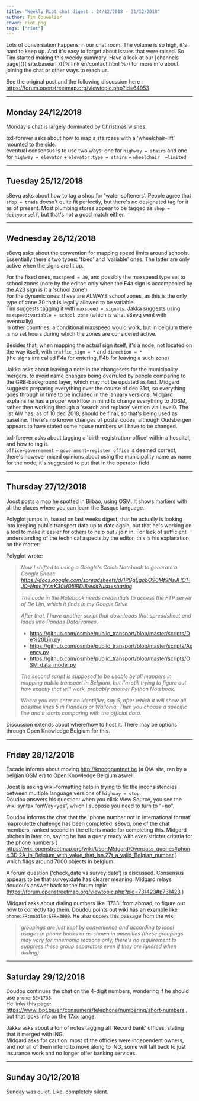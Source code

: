 ```yaml
---
title: "Weekly Riot chat digest : 24/12/2018 - 31/12/2018"
author: Tim Couwelier
cover: riot.png
tags: ["riot"]
---
```


Lots of conversation happens in our chat room. The volume is so high, it's hard to keep up. And it's easy to forget about issues that were raised. So Tim started making this weekly summary. Have a look at our [channels page]({{ site.baseurl }}{% link en/contact.html %}) for more info about joining the chat or other ways to reach us.

See the original post and the following discussion here : <https://forum.openstreetmap.org/viewtopic.php?id=64953>

---

## Monday 24/12/2018

Monday's chat is largely dominated by Christmas wishes.

bxl-forever asks about how to map a staircase with a 'wheelchair-lift' mounted to the side.  
eventual consensus is to use two ways: one for `highway = stairs` and one for `highway = elevator` + `elevator:type = stairs` + `wheelchair  =limited`

---

## Tuesday 25/12/2018

s8evq asks about how to tag a shop for 'water softeners'. People agree that `shop = trade` doesn't quite fit perfectly, but there's no designated tag for it as of present. Most plumbing stores appear to be tagged as `shop = doityourself`, but that's not a good match either.

---

## Wednesday 26/12/2018

s8evq asks about the convention for mapping  speed limits around schools.  
Essentially there's two types: 'fixed' and 'variable' ones. The latter are only active when the signs are lit up.

For the fixed ones, `maxspeed = 30`, and possibly the maxspeed type set to school zones (note by the editor: only when the F4a sign is accompanied by the A23 sign is it a 'school zone')  
For the dynamic ones: these are ALWAYS school zones, as this is the only type of zone 30 that is legally allowed to be variable.  
Tim suggests tagging it with `maxspeed = signals`. Jakka suggests using `maxspeed:variable = school zone` (which is what s8evq went with eventually)  
In other countries, a conditional maxspeed would work, but in belgium there is no set hours during which the zones are considered active.

Besides that, when mapping the actual sign itself, it's a node, not located on the way itself, with `traffic_sign = *` and `direction = *`  
(the signs are called F4a for entering, F4b for leaving a such zone)

Jakka asks about leaving a note in the changesets for the municipality mergers, to avoid name changes being overruled by people comparing to the GRB-background layer, which may not be updated as fast. Midgard suggests preparing everything over the course of dec 31st, so everything goes through in time to be included in the january versions. Midgard explains he has a proper workflow in mind to change everything to JOSM, rather then working through a 'search and replace' version via Level0. The list AIV has, as of 10 dec 2018, should be final, so that's being used as baseline. There's no known changes of postal codes, although Oudsbergen appears to have stated some house numbers will have to be changed.

bxl-forever asks about tagging a 'birth-registration-office' within a hospital, and how to tag it.  
`office=governement` + `government=register_office` is deemed correct, there's however mixed opinions about using the municipality name as name for the node, it's suggested to put that in the operator field.

---

## Thursday 27/12/2018

Joost posts a map he spotted in Bilbao, using OSM. It shows markers with all the places where you can learn the Basque language.

Polyglot jumps in, based on last weeks digest, that he actually is looking into keeping public transport data up to date again, but that he's working on a tool to make it easier for others to help out / join in. For lack of sufficient understanding of the technical aspects by the editor, this is his explanation on the matter:

Polyglot wrote:

> *Now I shifted to using a Google's Colab Notebook to generate a Google Sheet: <https://docs.google.com/spreadsheets/d/1PGgEqobO90Mf9NsJHO1-JD-Npte1fYztK30HO5lRDI8/edit?usp=sharing>*
>
> *The code in the Notebook needs credentials to access the FTP server of De Lijn, which it finds in my Google Drive*
>
> *After that, I have another script that downloads that spreadsheet and loads into Pandas DataFrames.*
>
> - <https://github.com/osmbe/public_transport/blob/master/scripts/De%20Lijn.py>
> - <https://github.com/osmbe/public_transport/blob/master/scripts/Agency.py>
> - <https://github.com/osmbe/public_transport/blob/master/scripts/OSM_data_model.py>
>
> *The second script is supposed to be usable by all mappers in mapping public transport in Belgium, but I'm still trying to figure out how exactly that will work, probably another Python Notebook.*
>
> *Where you can enter an identiifier, say 5, after which it will show all possible lines 5 in Flanders or Wallonia. Then you choose a specific line and it starts comparing with the official data.*

Discussion extends about where/how to host it. There may be options through Open Knowledge Belgium for this.

---

## Friday 28/12/2018

Escade informs about moving <http://knooppuntnet.be> (a Q/A site, ran by a belgian OSM'er) to Open Knowledge Belgium aswell.

Joost is asking wiki-formatting help in trying to fix the inconsistencies between multiple language versions of `highway = stop`.  
Doudou answers his question: when you click View Source, you see the wiki syntax “onWay=yes”, which I suppose you need to turn to “=no”.

Doudou informs the chat that the 'phone number not in international format' maproulette challenge has been completed. s8evq, one of the chat members, ranked second in the efforts made for completing this. Midgard pitches in later on, saying he has a query ready with even stricter criteria for the phone numbers ( <https://wiki.openstreetmap.org/wiki/User:M!dgard/Overpass_queries#phone.3D.2A_in_Belgium_with_value_that_isn.27t_a_valid_Belgian_number> ) which flags around 7000 objects in belgium.

A forum question ('check_date vs survey:date') is discussed. Consensus appears to be that survey:date has clearer meaning. Midgard relays doudou's answer back to the forum topic (<https://forum.openstreetmap.org/viewtopic.php?pid=731423#p731423> )

Midgard asks about dialing numbers like '1733' from abroad, to figure out how to correctly tag them. Doudou points out wiki has an example like `phone:FR:mobile:SFR=3000`. He also copies this passage from the wiki:

> *groupings are just kept by convenience and according to local usages in phone books or as shown in amenities (these groupings may vary for mnemonic reasons only, there's no requirement to suppress these group separators even if they are ignored when dialing).*

---

## Saturday 29/12/2018

Doudou continues the chat on the 4-digit numbers, wondering if he should use `phone:BE=1733`.  
He links this page: <https://www.ibpt.be/en/consumers/telephone/numbering/short-numbers> , but that lacks info on the 17xx range.

Jakka asks about a ton of notes tagging all 'Record bank' offices, stating that it merged with ING.  
Midgard asks for caution: most of the officies were independent owners, and not all of them intend to move along to ING, some will fall back to just insurance work and no longer offer banking services.

---

## Sunday 30/12/2018

Sunday was quiet. Like, completely silent.
